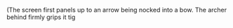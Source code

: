 (The screen first panels up to an arrow being nocked into a bow. The archer behind firmly grips it tig